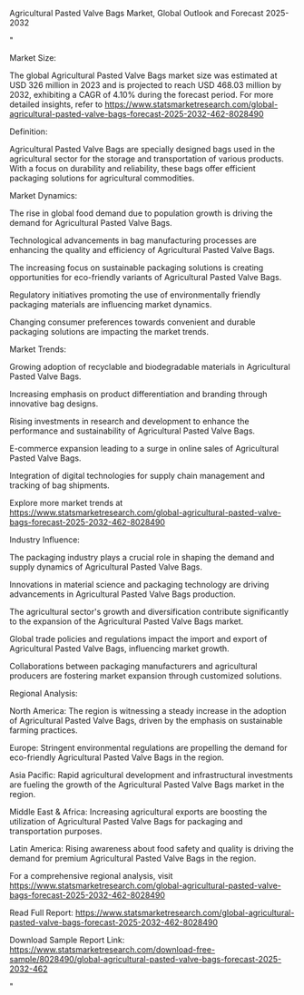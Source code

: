 Agricultural Pasted Valve Bags Market, Global Outlook and Forecast 2025-2032

"

Market Size:

The global Agricultural Pasted Valve Bags market size was estimated at USD 326 million in 2023 and is projected to reach USD 468.03 million by 2032, exhibiting a CAGR of 4.10% during the forecast period. For more detailed insights, refer to https://www.statsmarketresearch.com/global-agricultural-pasted-valve-bags-forecast-2025-2032-462-8028490

Definition:

Agricultural Pasted Valve Bags are specially designed bags used in the agricultural sector for the storage and transportation of various products. With a focus on durability and reliability, these bags offer efficient packaging solutions for agricultural commodities.


Market Dynamics:

The rise in global food demand due to population growth is driving the demand for Agricultural Pasted Valve Bags.

Technological advancements in bag manufacturing processes are enhancing the quality and efficiency of Agricultural Pasted Valve Bags.

The increasing focus on sustainable packaging solutions is creating opportunities for eco-friendly variants of Agricultural Pasted Valve Bags.

Regulatory initiatives promoting the use of environmentally friendly packaging materials are influencing market dynamics.

Changing consumer preferences towards convenient and durable packaging solutions are impacting the market trends.

Market Trends:

Growing adoption of recyclable and biodegradable materials in Agricultural Pasted Valve Bags.

Increasing emphasis on product differentiation and branding through innovative bag designs.

Rising investments in research and development to enhance the performance and sustainability of Agricultural Pasted Valve Bags.

E-commerce expansion leading to a surge in online sales of Agricultural Pasted Valve Bags.

Integration of digital technologies for supply chain management and tracking of bag shipments.

Explore more market trends at https://www.statsmarketresearch.com/global-agricultural-pasted-valve-bags-forecast-2025-2032-462-8028490


Industry Influence:

The packaging industry plays a crucial role in shaping the demand and supply dynamics of Agricultural Pasted Valve Bags.

Innovations in material science and packaging technology are driving advancements in Agricultural Pasted Valve Bags production.

The agricultural sector's growth and diversification contribute significantly to the expansion of the Agricultural Pasted Valve Bags market.

Global trade policies and regulations impact the import and export of Agricultural Pasted Valve Bags, influencing market growth.

Collaborations between packaging manufacturers and agricultural producers are fostering market expansion through customized solutions.

Regional Analysis:

North America: The region is witnessing a steady increase in the adoption of Agricultural Pasted Valve Bags, driven by the emphasis on sustainable farming practices.

Europe: Stringent environmental regulations are propelling the demand for eco-friendly Agricultural Pasted Valve Bags in the region.

Asia Pacific: Rapid agricultural development and infrastructural investments are fueling the growth of the Agricultural Pasted Valve Bags market in the region.

Middle East & Africa: Increasing agricultural exports are boosting the utilization of Agricultural Pasted Valve Bags for packaging and transportation purposes.

Latin America: Rising awareness about food safety and quality is driving the demand for premium Agricultural Pasted Valve Bags in the region.

For a comprehensive regional analysis, visit https://www.statsmarketresearch.com/global-agricultural-pasted-valve-bags-forecast-2025-2032-462-8028490

Read Full Report: https://www.statsmarketresearch.com/global-agricultural-pasted-valve-bags-forecast-2025-2032-462-8028490

Download Sample Report Link: https://www.statsmarketresearch.com/download-free-sample/8028490/global-agricultural-pasted-valve-bags-forecast-2025-2032-462

"
